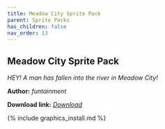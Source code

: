 ```yaml
---
title: Meadow City Sprite Pack
parent: Sprite Packs
has_children: false
nav_order: 13
---
```


## Meadow City Sprite Pack
*HEY! A man has fallen into the river in Meadow City!*

**Author:** *funtainment*

 **Download link:** *[Download](https://drive.google.com/file/d/1kbGWh5o3Si03nYZs1k15lj9fvcWPaje0/view?usp=sharing)*

{% include graphics_install.md %}

